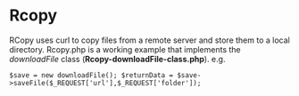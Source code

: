 # Rcopy
RCopy uses curl to copy files from a remote server and store them to a local directory.
Rcopy.php is a working example that implements the _downloadFile_ class (**Rcopy-downloadFile-class.php**).
e.g.  

`$save = new downloadFile();
$returnData = $save->saveFile($_REQUEST['url'],$_REQUEST['folder']);`
